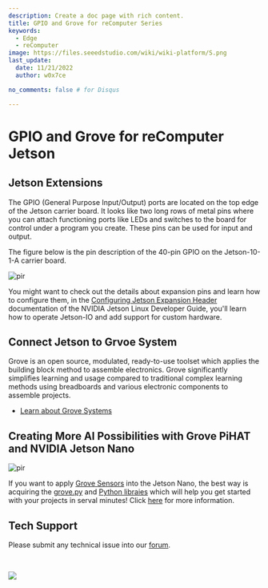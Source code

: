 ```yaml
---
description: Create a doc page with rich content.
title: GPIO and Grove for reComputer Series
keywords:
  - Edge
  - reComputer
image: https://files.seeedstudio.com/wiki/wiki-platform/S.png
last_update:
  date: 11/21/2022
  author: w0x7ce

no_comments: false # for Disqus

---
```


# GPIO and Grove for reComputer Jetson

## Jetson Extensions

The GPIO (General Purpose Input/Output) ports are located on the top edge of the Jetson carrier board. It looks like two long rows of metal pins where you can attach functioning ports like LEDs and switches to the board for control under a program you create. These pins can be used for input and output.

The figure below is the pin description of the 40-pin GPIO on the Jetson-10-1-A carrier board.

<p style={{textAlign: 'center'}}><img src="https://files.seeedstudio.com/wiki/reComputer-Jetson-Nano/59.png" alt="pir" width={500} height="auto" /></p>

You might want to check out the details about expansion pins and learn how to configure them, in the [Configuring Jetson Expansion Header](https://docs.nvidia.com/jetson/l4t/index.html#page/Tegra%20Linux%20Driver%20Package%20Development%20Guide/hw_setup_jetson_io.html#) documentation of the NVIDIA Jetson Linux Developer Guide, you'll learn how to operate Jetson-IO and add support for custom hardware.

## Connect Jetson to Grvoe System

Grove is an open source, modulated, ready-to-use toolset which applies the building block method to assemble electronics. Grove significantly simplifies learning and usage compared to traditional complex learning methods using breadboards and various electronic components to assemble projects.

- [Learn about Grove Systems](https://wiki.seeedstudio.com/cn/Grove/)

## Creating More AI Possibilities with Grove PiHAT and NVIDIA Jetson Nano

<p style={{textAlign: 'center'}}><img src="https://files.seeedstudio.com/wiki/recomputerzhongwen/regpio.jpg" alt="pir" width={500} height="auto" /></p>

If you want to apply [Grove Sensors](https://www.seeedstudio.com/category/Grove-c-1003.html) into the Jetson Nano, the best way is acquiring the [grove.py](https://github.com/Seeed-Studio/grove.py/blob/master/doc/README.md) and [Python libraies](https://github.com/Seeed-Studio/grove.py/blob/master/doc/README.md) which will help you get started with your projects in serval minutes! Click [here](https://www.seeedstudio.com/blog/2019/06/13/create-more-ai-possibilities-with-grove-pihat-for-nvidia-jetson-nano/) for more information.

## Tech Support

Please submit any technical issue into our [forum](https://forum.seeedstudio.com/).
<div>
  <br /><p style={{textAlign: 'center'}}><a href="https://www.seeedstudio.com/act-4.html?utm_source=wiki&utm_medium=wikibanner&utm_campaign=newproducts" target="_blank"><img src="https://files.seeedstudio.com/wiki/Wiki_Banner/new_product.jpg" /></a></p>
</div>
